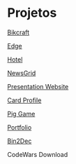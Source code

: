 # Projetos

[Bikcraft](https://alexandre-a11.github.io/projects/Bikcraft-Site/index.html)

[Edge](https://alexandre-a11.github.io/projects/Edge_Ledger/index.html)

[Hotel](https://alexandre-a11.github.io/projects/hotel_website/index.html)

[NewsGrid](https://alexandre-a11.github.io/projects/NewsGrid/index.html)

[Presentation Website](https://alexandre-a11.github.io/projects/Presentation_Website/index.html)

[Card Profile](https://alexandre-a11.github.io/projects/card-profile/index.html)

[Pig Game](https://alexandre-a11.github.io/projects/pig-game/index.html)

[Portfolio](<https://alexandre-a11.github.io/learning-courses/100-Days-of-Code-(Python)/Day-44%20-%20Web%20Foundation%20-%20Intermediate%20CSS/index.html>)

[Bin2Dec](https://github.com/Alexandre-A11/projects/tree/main/Bin2Dec)

CodeWars Download
